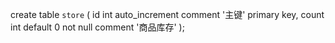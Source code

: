 create table `store`
(
id    int auto_increment comment '主键'
primary key,
count int default 0 not null comment '商品库存'
);